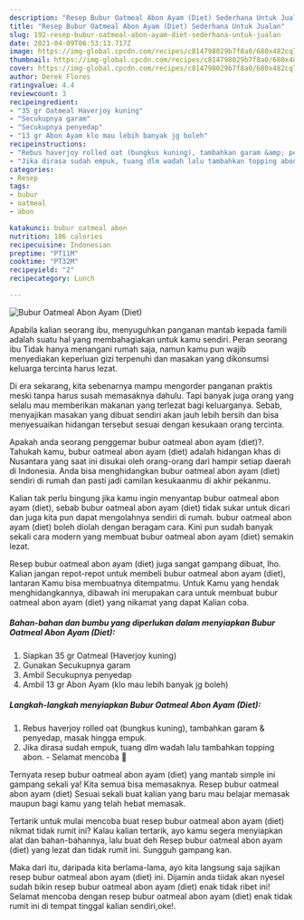 ```yaml
---
description: "Resep Bubur Oatmeal Abon Ayam (Diet) Sederhana Untuk Jualan"
title: "Resep Bubur Oatmeal Abon Ayam (Diet) Sederhana Untuk Jualan"
slug: 192-resep-bubur-oatmeal-abon-ayam-diet-sederhana-untuk-jualan
date: 2021-04-09T06:53:13.717Z
image: https://img-global.cpcdn.com/recipes/c814798029b7f8a0/680x482cq70/bubur-oatmeal-abon-ayam-diet-foto-resep-utama.jpg
thumbnail: https://img-global.cpcdn.com/recipes/c814798029b7f8a0/680x482cq70/bubur-oatmeal-abon-ayam-diet-foto-resep-utama.jpg
cover: https://img-global.cpcdn.com/recipes/c814798029b7f8a0/680x482cq70/bubur-oatmeal-abon-ayam-diet-foto-resep-utama.jpg
author: Derek Flores
ratingvalue: 4.4
reviewcount: 3
recipeingredient:
- "35 gr Oatmeal Haverjoy kuning"
- "Secukupnya garam"
- "Secukupnya penyedap"
- "13 gr Abon Ayam klo mau lebih banyak jg boleh"
recipeinstructions:
- "Rebus haverjoy rolled oat (bungkus kuning), tambahkan garam &amp; penyedap, masak hingga empuk."
- "Jika dirasa sudah empuk, tuang dlm wadah lalu tambahkan topping abon. Selamat mencoba 🥰"
categories:
- Resep
tags:
- bubur
- oatmeal
- abon

katakunci: bubur oatmeal abon 
nutrition: 186 calories
recipecuisine: Indonesian
preptime: "PT11M"
cooktime: "PT32M"
recipeyield: "2"
recipecategory: Lunch

---
```



![Bubur Oatmeal Abon Ayam (Diet)](https://img-global.cpcdn.com/recipes/c814798029b7f8a0/680x482cq70/bubur-oatmeal-abon-ayam-diet-foto-resep-utama.jpg)

Apabila kalian seorang ibu, menyuguhkan panganan mantab kepada famili adalah suatu hal yang membahagiakan untuk kamu sendiri. Peran seorang ibu Tidak hanya menangani rumah saja, namun kamu pun wajib menyediakan keperluan gizi terpenuhi dan masakan yang dikonsumsi keluarga tercinta harus lezat.

Di era  sekarang, kita sebenarnya mampu mengorder panganan praktis meski tanpa harus susah memasaknya dahulu. Tapi banyak juga orang yang selalu mau memberikan makanan yang terlezat bagi keluarganya. Sebab, menyajikan masakan yang dibuat sendiri akan jauh lebih bersih dan bisa menyesuaikan hidangan tersebut sesuai dengan kesukaan orang tercinta. 



Apakah anda seorang penggemar bubur oatmeal abon ayam (diet)?. Tahukah kamu, bubur oatmeal abon ayam (diet) adalah hidangan khas di Nusantara yang saat ini disukai oleh orang-orang dari hampir setiap daerah di Indonesia. Anda bisa menghidangkan bubur oatmeal abon ayam (diet) sendiri di rumah dan pasti jadi camilan kesukaanmu di akhir pekanmu.

Kalian tak perlu bingung jika kamu ingin menyantap bubur oatmeal abon ayam (diet), sebab bubur oatmeal abon ayam (diet) tidak sukar untuk dicari dan juga kita pun dapat mengolahnya sendiri di rumah. bubur oatmeal abon ayam (diet) boleh diolah dengan beragam cara. Kini pun sudah banyak sekali cara modern yang membuat bubur oatmeal abon ayam (diet) semakin lezat.

Resep bubur oatmeal abon ayam (diet) juga sangat gampang dibuat, lho. Kalian jangan repot-repot untuk membeli bubur oatmeal abon ayam (diet), lantaran Kamu bisa membuatnya ditempatmu. Untuk Kamu yang hendak menghidangkannya, dibawah ini merupakan cara untuk membuat bubur oatmeal abon ayam (diet) yang nikamat yang dapat Kalian coba.

<!--inarticleads1-->

##### Bahan-bahan dan bumbu yang diperlukan dalam menyiapkan Bubur Oatmeal Abon Ayam (Diet):

1. Siapkan 35 gr Oatmeal (Haverjoy kuning)
1. Gunakan Secukupnya garam
1. Ambil Secukupnya penyedap
1. Ambil 13 gr Abon Ayam (klo mau lebih banyak jg boleh)




<!--inarticleads2-->

##### Langkah-langkah menyiapkan Bubur Oatmeal Abon Ayam (Diet):

1. Rebus haverjoy rolled oat (bungkus kuning), tambahkan garam &amp; penyedap, masak hingga empuk.
1. Jika dirasa sudah empuk, tuang dlm wadah lalu tambahkan topping abon. - Selamat mencoba 🥰




Ternyata resep bubur oatmeal abon ayam (diet) yang mantab simple ini gampang sekali ya! Kita semua bisa memasaknya. Resep bubur oatmeal abon ayam (diet) Sesuai sekali buat kalian yang baru mau belajar memasak maupun bagi kamu yang telah hebat memasak.

Tertarik untuk mulai mencoba buat resep bubur oatmeal abon ayam (diet) nikmat tidak rumit ini? Kalau kalian tertarik, ayo kamu segera menyiapkan alat dan bahan-bahannya, lalu buat deh Resep bubur oatmeal abon ayam (diet) yang lezat dan tidak rumit ini. Sungguh gampang kan. 

Maka dari itu, daripada kita berlama-lama, ayo kita langsung saja sajikan resep bubur oatmeal abon ayam (diet) ini. Dijamin anda tiidak akan nyesel sudah bikin resep bubur oatmeal abon ayam (diet) enak tidak ribet ini! Selamat mencoba dengan resep bubur oatmeal abon ayam (diet) enak tidak rumit ini di tempat tinggal kalian sendiri,oke!.

